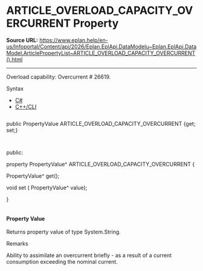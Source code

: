 # ARTICLE_OVERLOAD_CAPACITY_OVERCURRENT Property

**Source URL:** https://www.eplan.help/en-us/Infoportal/Content/api/2026/Eplan.EplApi.DataModelu~Eplan.EplApi.DataModel.ArticlePropertyList~ARTICLE_OVERLOAD_CAPACITY_OVERCURRENT().html

---

Overload capability: Overcurrent # 26619.

Syntax

- [C#](#i-syntax-CS)
- [C++/CLI](#i-syntax-CPP2005)

```
```
public PropertyValue ARTICLE_OVERLOAD_CAPACITY_OVERCURRENT {get; set;}
```
```

```
```
public:

property PropertyValue^ ARTICLE_OVERLOAD_CAPACITY_OVERCURRENT {

   PropertyValue^ get();

   void set (    PropertyValue^ value);

}
```
```

#### Property Value

Returns property value of type System.String.

Remarks

Ability to assimilate an overcurrent briefly - as a result of a current consumption exceeding the nominal current.
